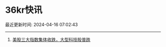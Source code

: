 # 36kr快讯

最近更新时间: 2024-04-16 07:02:43

--- 
1. [美股三大指数集体收跌，大型科技股普跌](https://www.36kr.com/newsflashes/2735297820633353) 
